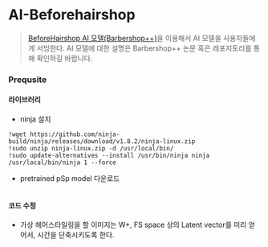 # AI-Beforehairshop

> [BeforeHairshop AI 모델(Barbershop++)](https://github.com/Before-Hairshop/Barbershop-Plus-Plus)을 이용해서 AI 모델을 사용자들에게 서빙한다. AI 모델에 대한 설명은 Barbershop++ 논문 혹은 레포지토리를 통해 확인하길 바랍니다.


### Prequsite
#### 라이브러리
- ninja 설치
``` shell
!wget https://github.com/ninja-build/ninja/releases/download/v1.8.2/ninja-linux.zip
!sudo unzip ninja-linux.zip -d /usr/local/bin/
!sudo update-alternatives --install /usr/bin/ninja ninja /usr/local/bin/ninja 1 --force 
```

- pretrained pSp model 다운로드
``` shell

```

#### 코드 수정
- 가상 헤어스타일링을 할 이미지는 W+, FS space 상의 Latent vector를 미리 얻어서, 시간을 단축시키도록 한다.